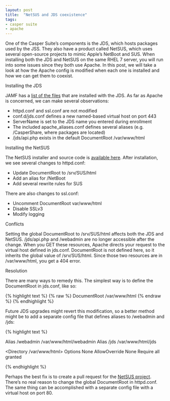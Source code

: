 ```yaml
---
layout: post
title:  "NetSUS and JDS coexistence"
tags:
- casper suite
- apache
---
```


One of the Casper Suite’s components is the JDS, which hosts packages used by the JSS. They also have a product called NetSUS, which uses several open-source projects to mimic Apple’s NetBoot and SUS. When installing both the JDS and NetSUS on the same RHEL 7 server, you will run into some issues since they both use Apache. In this post, we will take a look at how the Apache config is modified when each one is installed and how we can get them to coexist.


<div class="post-heading1">Installing the JDS</div>

JAMF has a [list of the files][jdscomponents] that are installed with the JDS. As far as Apache is concerned, we can make several observations:


<ul>
<li><span class="path">httpd.conf</span> and <span class="path">ssl.conf</span> are not modified</li>
<li><span class="path">conf.d/jds.conf</span> defines a new named-based virtual host on port 443</li>
<li>ServerName is set to the JDS name you entered during enrollment</li>
<li>The included <span class="path">apache_aliases.conf</span> defines several aliases (e.g. <span class="path">/CasperShare</span>, where packages are located)</li>
<li><span class="path">/jds/api.php</span> exists in the default DocumentRoot <span class="path">/var/www/html</span></li>
</ul>

<div class="post-heading1">Installing the NetSUS</div>

The NetSUS installer and source code is [available here][netsusgithub]. After installation, we see several changes to <span class="path">httpd.conf</span>:
<ul>
<li>Update DocumentRoot to <span class="path">/srv/SUS/html</span></li>
<li>Add an alias for <span class="path">/NetBoot</span></li>
<li>Add several rewrite rules for SUS</li>
</ul>


There are also changes to <span class="path">ssl.conf</span>:
<ul>
<li>Uncomment DocumentRoot <span class="path">var/www/html</span></li>
<li>Disable SSLv3</li>
<li>Modify logging</li>
</ul>

<div class="post-heading1">Conflicts</div>

Setting the global DocumentRoot to <span class="path">/srv/SUS/html</span> affects both the JDS and NetSUS. <span class="path">/jds/api.php</span> and <span class="path">/webadmin</span> are no longer accessible after the change. When you GET these resources, Apache directs your request to the virtual host defined in <span class="path">jds.conf</span>. DocumentRoot is not defined here, so it inherits the global value of <span class="path">/srv/SUS/html</span>. Since those two resources are in <span class="path">/var/www/html</span>, you get a 404 error.

<div class="post-heading1">Resolution</div>

There are many ways to remedy this. The simplest way is to define the DocumentRoot in <span class="path">jds.conf</span>, like so:

{% highlight text %}
{% raw %}
DocumentRoot /var/www/html
{% endraw %}
{% endhighlight %}

Future JDS upgrades might revert this modification, so a better method might be to add a separate config file that defines aliases to <span class="path">/webadmin</span> and <span class="path">/jds</span>:

{% highlight text %}

Alias /webadmin /var/www/html/webadmin
Alias /jds /var/www/html/jds

<Directory /var/www/html>
    Options None
    AllowOverride None
    Require all granted
</Directory>

{% endhighlight %}

Perhaps the best fix is to create a pull request for the [NetSUS project][netsusgithub]. There’s no real reason to change the global DocumentRoot in <span class="path">httpd.conf</span>. The same thing can be accomplished with a separate config file with a virtual host on port 80.

[jdscomponents]: https://jamfnation.jamfsoftware.com/article.html?id=339
[netsusgithub]: https://github.com/jamf/NetSUS